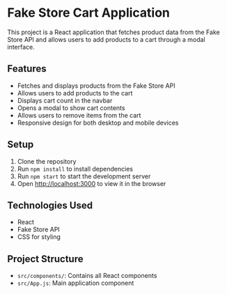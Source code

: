# Fake Store Cart Application

This project is a React application that fetches product data from the Fake Store API and allows users to add products to a cart through a modal interface.

## Features

- Fetches and displays products from the Fake Store API
- Allows users to add products to the cart
- Displays cart count in the navbar
- Opens a modal to show cart contents
- Allows users to remove items from the cart
- Responsive design for both desktop and mobile devices

## Setup

1. Clone the repository
2. Run `npm install` to install dependencies
3. Run `npm start` to start the development server
4. Open [http://localhost:3000](http://localhost:3000) to view it in the browser

## Technologies Used

- React
- Fake Store API
- CSS for styling

## Project Structure

- `src/components/`: Contains all React components
- `src/App.js`: Main application component


